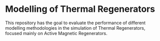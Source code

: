 # Modelling of Thermal Regenerators

This repository has the goal to evaluate the performance of different modelling methodologies in the simulation of Thermal Regenerators, focused mainly on Active Magnetic Regenerators.  
